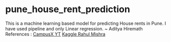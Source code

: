 # pune_house_rent_prediction
This is a machine learning based model for predicting House rents in Pune.
I have used pipeline and only Linear regression.
~ Aditya Hiremath
References : [CampusX YT](https://www.youtube.com/watch?v=DVxkI1VmpCk&t=1948s)
[Kaggle Rahul Mishra](https://www.kaggle.com/code/rahulmishra5/pune-house-rent-prediction-with-pipeline)
